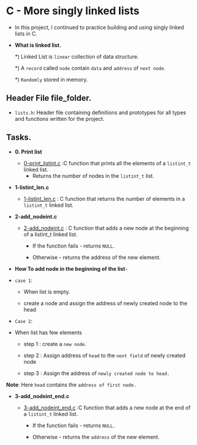 # C - More singly linked lists

- In this project, I continued to practice building and using singly linked lists in C.

- **What is linked list.**	

	*) Linked List is `linear` collection of data structure.

	*) A `record` called `node` contain `data` and `address` of `next node`.

	*) `Randomly` stored in memory.
## Header File file_folder.

- `lists.h`: Header file containing definitions and prototypes for all types and functions written for the project.

## Tasks.
* **0. Print list**
  * [0-print_listint.c](https://github.com/Caren-Koroeny/alx-low_level_programming/blob/master/0x13-more_singly_linked_lists/0-print_listint.c) :C function that prints all the elements of a `listint_t` linked list.
    * Returns the number of nodes in the `listint_t` list. 

* **1-listint_len.c**
  * [1-listint_len.c](https://github.com/Caren-Koroeny/alx-low_level_programming/blob/master/0x13-more_singly_linked_lists/1-listint_len.c) :  C function that returns the number of elements in a `listint_t` linked list.

* **2-add_nodeint.c**
  * [2-add_nodeint.c](https://github.com/Caren-Koroeny/alx-low_level_programming/blob/master/0x13-more_singly_linked_lists/2-add_nodeint.c) : C function that adds a new node at the beginning of a listint_t linked list.
    
    * If the function fails - returns `NULL`.

    * Otherwise - returns the address of the new element.

* **How To add node in the beginning of the list**-
 
 * `case 1`:

	* When list is empty.

	* create a node and assign the address of newly created node to the head

 * `Case 2`: 

* When list has few elements

	* step 1 : create a `new node`. 

	* step 2 : Assign address of `head` to the `next field` of newly created node

	* step 3 : Assign the address of `newly created node to head.`
	
**Note**: Here `head` contains the `address of first node.`

* **3-add_nodeint_end.c**
  * [3-add_nodeint_end.c](https://github.com/Caren-Koroeny/alx-low_level_programming/blob/master/0x13-more_singly_linked_lists/3-add_nodeint_end.c) :C function that adds a new node at the end of a `listint_t` linked list.

	* If the function fails - returns `NULL.`
	
	* Otherwise - returns the `address` of the new element.

